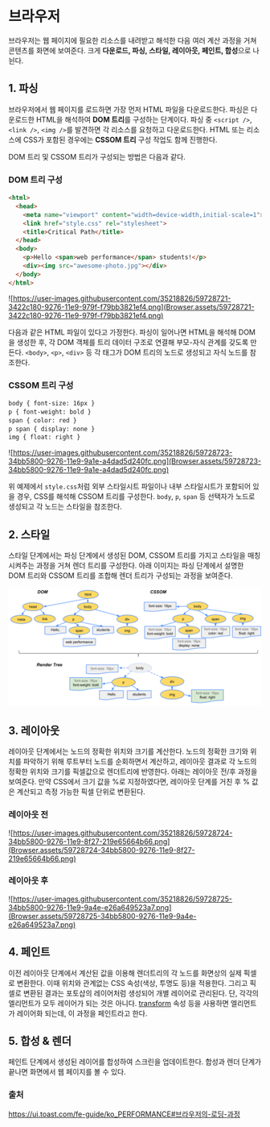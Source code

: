 # 브라우저

브라우저는 웹 페이지에 필요한 리소스를 내려받고 해석한 다음 여러 계산 과정을 거쳐 콘텐츠를 화면에 보여준다. 크게 **다운로드, 파싱, 스타일, 레이아웃, 페인트, 합성**으로 나뉜다.

## **1. 파싱**

브라우저에서 웹 페이지를 로드하면 가장 먼저 HTML 파일을 다운로드한다. 파싱은 다운로드한 HTML을 해석하여 **DOM 트리**를 구성하는 단계이다. 파싱 중 `<script />`, `<link />`, `<img />`를 발견하면 각 리소스를 요청하고 다운로드한다. HTML 또는 리소스에 CSS가 포함된 경우에는 **CSSOM 트리** 구성 작업도 함께 진행한다.

DOM 트리 및 CSSOM 트리가 구성되는 방법은 다음과 같다.

### **DOM 트리 구성**

```html
<html>
  <head>
    <meta name="viewport" content="width=device-width,initial-scale=1">
    <link href="style.css" rel="stylesheet">
    <title>Critical Path</title>
  </head>
  <body>
    <p>Hello <span>web performance</span> students!</p>
    <div><img src="awesome-photo.jpg"></div>
  </body>
</html>
```

![https://user-images.githubusercontent.com/35218826/59728721-3422c180-9276-11e9-979f-f79bb3821ef4.png](Browser.assets/59728721-3422c180-9276-11e9-979f-f79bb3821ef4.png)

다음과 같은 HTML 파일이 있다고 가정한다. 파싱이 일어나면 HTML을 해석해 DOM을 생성한 후, 각 DOM 객체를 트리 데이터 구조로 연결해 부모-자식 관계를 갖도록 만든다. `<body>`, `<p>`, `<div>` 등 각 태그가 DOM 트리의 노드로 생성되고 자식 노드를 참조한다.

### CSSOM 트리 구성

```html
body { font-size: 16px }
p { font-weight: bold }
span { color: red }
p span { display: none }
img { float: right }
```

![https://user-images.githubusercontent.com/35218826/59728723-34bb5800-9276-11e9-9a1e-a4dad5d240fc.png](Browser.assets/59728723-34bb5800-9276-11e9-9a1e-a4dad5d240fc.png)

위 예제에서 `style.css`처럼 외부 스타일시트 파일이나 내부 스타일시트가 포함되어 있을 경우, CSS를 해석해 CSSOM 트리를 구성한다. `body`, `p`, `span` 등 선택자가 노드로 생성되고 각 노드는 스타일을 참조한다.

## 2. 스타일

스타일 단계에서는 파싱 단계에서 생성된 DOM, CSSOM 트리를 가지고 스타일을 매칭시켜주는 과정을 거쳐 렌더 트리를 구성한다. 아래 이미지는 파싱 단계에서 설명한 DOM 트리와 CSSOM 트리를 조합해 렌더 트리가 구성되는 과정을 보여준다.

![DOM and CSSOM are combined to create the render tree](Browser.assets/b6Z2Gu6UD1x1imOu1tJV.png)

## 3. 레이아웃

레이아웃 단계에서는 노드의 정확한 위치와 크기를 계산한다. 노드의 정확한 크기와 위치를 파악하기 위해 루트부터 노드를 순회하면서 계산하고, 레이아웃 결과로 각 노드의 정확한 위치와 크기를 픽셀값으로 렌더트리에 반영한다. 아래는 레이아웃 전/후 과정을 보여준다. 만약 CSS에서 크기 값을 %로 지정하였다면, 레이아웃 단계를 거친 후 % 값은 계산되고 측정 가능한 픽셀 단위로 변환된다.

### 레이아웃 전

![https://user-images.githubusercontent.com/35218826/59728724-34bb5800-9276-11e9-8f27-219e65664b66.png](Browser.assets/59728724-34bb5800-9276-11e9-8f27-219e65664b66.png)

### 레이아웃 후

![https://user-images.githubusercontent.com/35218826/59728725-34bb5800-9276-11e9-9a4e-e26a649523a7.png](Browser.assets/59728725-34bb5800-9276-11e9-9a4e-e26a649523a7.png)

## 4. 페인트

이전 레이아웃 단계에서 계산된 값을 이용해 렌더트리의 각 노드를 화면상의 실제 픽셀로 변환한다. 이때 위치와 관계없는 CSS 속성(색상, 투명도 등)을 적용한다. 그리고 픽셀로 변환된 결과는 포토샵의 레이어처럼 생성되어 개별 레이어로 관리된다. 단, 각각의 엘리먼트가 모두 레이어가 되는 것은 아니다. [transform](<https://developer.mozilla.org/ko/docs/Web/CSS/transform>) 속성 등을 사용하면 엘리먼트가 레이어화 되는데, 이 과정을 페인트라고 한다.

## 5. 합성 & 렌더

페인트 단계에서 생성된 레이어를 합성하여 스크린을 업데이트한다. 합성과 렌더 단계가 끝나면 화면에서 웹 페이지를 볼 수 있다.

### 출처

https://ui.toast.com/fe-guide/ko_PERFORMANCE#브라우저의-로딩-과정